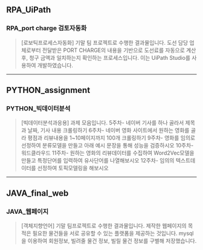 

## RPA_UiPath
### RPA_port charge 검토자동화
  > [로보틱프로세스자동화] 기말 팀 프로젝트로 수행한 결과물입니다.
  > 도선 담당 업체로부터 전달받은 PORT CHARGE의 내용을 기반으로 도선료를 자동으로 계산 후, 
  > 청구 금액과 일치하는지 확인하는 프로세스입니다. 이는 UiPath Studio를 사용하여 개발하였습니다.

--------------------------

## PYTHON_assignment
### PYTHON_빅데이터분석
  > [빅데이터분석과응용] 과제 모음입니다.
  > 5주차- 네이버 기사를 하나 골라서 제목과 날짜, 기사 내용 크롤링하기
  > 6주차- 네이버 영화 사이트에서 원하는 영화를 골라 평점과 리뷰내용을 1~10페이지까지 100개 크롤링하기
  > 9주차- 영화를 임의로 선정하여 분류모델을 만들고 아래 예시 문장을 통해 성능을 검증하시오
  > 10주차- 워드클라우드
  > 11주차- 원하는 영화의 리뷰데이터를 수집하여 Word2Vec모델을 만들고 
  >         특정단어를 입력하여 유사단어를 나열해보시오
  > 12주차- 임의의 텍스트데이터를 선정하여 토픽모델링을 해보시오
  
--------------------------

## JAVA_final_web
### JAVA_웹페이지
  > [객체지향언어] 기말 팀프로젝트로 수행한 결과물입니다.
  > 제작한 웹페이지의 목적은 필요한 물건들을 서로 공유할 수 있는 플랫폼을 제공하는 것입니다.
  > mysql을 이용하여 회원정보, 빌려줄 물건 정보, 빌릴 물건 정보를 구별해 저장했습니다.
  

